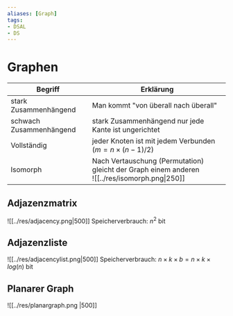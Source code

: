 ```yaml
---
aliases: [Graph]
tags:
- DSAL
- DS
---
```

# Graphen
| Begriff                 | Erklärung                                                                                   |
| ----------------------- | ------------------------------------------------------------------------------------------- |
| stark Zusammenhängend   | Man kommt "von überall nach überall"                                                        |
| schwach Zusammenhängend | stark Zusammenhängend nur jede Kante ist ungerichtet                                        |
| Vollständig             | jeder Knoten ist mit jedem Verbunden ($m=n\times(n-1)/2$)                                   |
| Isomorph                | Nach Vertauschung (Permutation) gleicht der Graph einem anderen<br>  ![[../res/isomorph.png\|250]] |
## Adjazenzmatrix
![[../res/adjacency.png|500]]
Speicherverbrauch: $n^2$ bit

## Adjazenzliste
![[../res/adjacencylist.png|500]] 
Speicherverbrauch: $n \times k \times b = n \times k \times log(n)$ bit 

## Planarer Graph
![[../res/planargraph.png |500]]  
